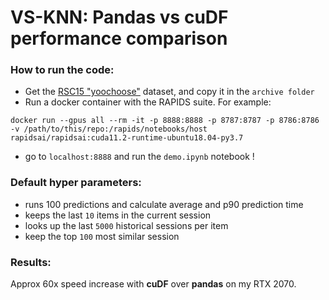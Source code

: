 # VS-KNN: Pandas vs cuDF performance comparison

### How to run the code:
* Get the [RSC15 "yoochoose"](https://www.kaggle.com/chadgostopp/recsys-challenge-2015) dataset, and copy it in the 
`archive folder`
* Run a docker container with the RAPIDS suite. For example:  
```shell
docker run --gpus all --rm -it -p 8888:8888 -p 8787:8787 -p 8786:8786  -v /path/to/this/repo:/rapids/notebooks/host  rapidsai/rapidsai:cuda11.2-runtime-ubuntu18.04-py3.7 
```
* go to `localhost:8888` and run the `demo.ipynb` notebook !

   
### Default hyper parameters:  
* runs 100 predictions and calculate average and p90 prediction time 
* keeps the last `10` items in the current session
* looks up the last `5000` historical sessions per item
* keep the top `100` most similar session

### Results:
Approx 60x speed increase with **cuDF** over **pandas** on my RTX 2070.

